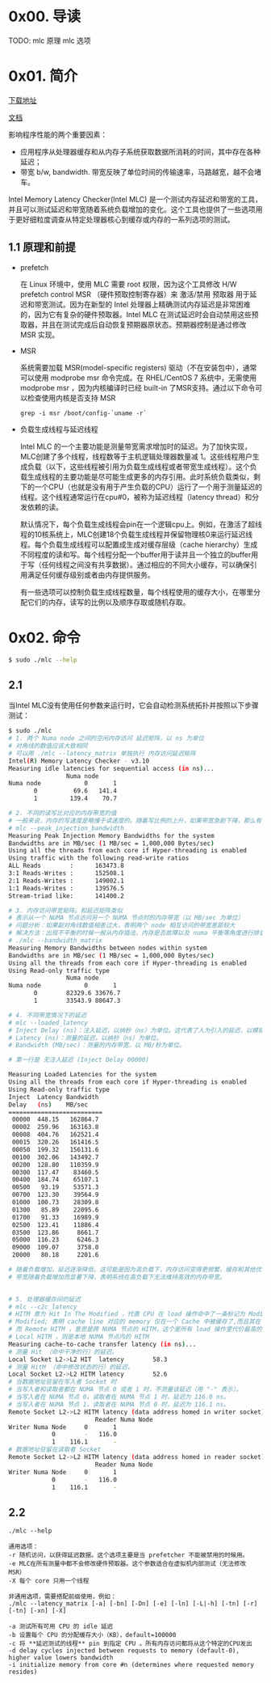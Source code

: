 # 0x00. 导读

TODO: 
mlc 原理
mlc 选项

# 0x01. 简介

[下载地址](https://www.intel.com/content/www/us/en/download/736633/736634/intel-memory-latency-checker-intel-mlc.html)

[文档](https://www.intel.com/content/www/us/en/developer/articles/tool/intelr-memory-latency-checker.html)

影响程序性能的两个重要因素：

- 应用程序从处理器缓存和从内存子系统获取数据所消耗的时间，其中存在各种延迟；
- 带宽 b/w, bandwidth. 带宽反映了单位时间的传输速率，马路越宽，越不会堵车。

Intel Memory Latency Checker(Intel MLC) 是一个测试内存延迟和带宽的工具，并且可以测试延迟和带宽随着系统负载增加的变化。这个工具也提供了一些选项用于更好细粒度调查从特定处理器核心到缓存或内存的一系列选项的测试。

## 1.1 原理和前提

- prefetch

    在 Linux 环境中，使用 MLC 需要 root 权限，因为这个工具修改 H/W prefetch control MSR （硬件预取控制寄存器）来 激活/禁用 预取器 用于延迟和带宽测试。因为在新型的 Intel 处理器上精确测试内存延迟是非常困难的，因为它有复杂的硬件预取器。Intel MLC 在测试延迟时会自动禁用这些预取器，并且在测试完成后自动恢复预期器原状态。预期器控制是通过修改 MSR 实现。

- MSR

    系统需要加载 MSR(model-specific registers) 驱动（不在安装包中），通常可以使用 modprobe msr 命令完成。在 RHEL/CentOS 7 系统中，无需使用 modprobe msr ，因为内核编译时已经 built-in 了MSR支持。通过以下命令可以检查使用内核是否支持 MSR
    ```
    grep -i msr /boot/config-`uname -r`
    ```

- 负载生成线程与延迟线程

    Intel MLC 的一个主要功能是测量带宽需求增加时的延迟。为了加快实现，MLC创建了多个线程，线程数等于主机逻辑处理器数量减 1。这些线程用户生成负载（以下，这些线程被引用为负载生成线程或者带宽生成线程）。这个负载生成线程的主要功能是尽可能生成更多的内存引用。此时系统负载类似，剩下的一个CPU（也就是没有用于产生负载的CPU）运行了一个用于测量延迟的线程。这个线程通常运行在cpu#0，被称为延迟线程（latency thread）和分发依赖的读。

    默认情况下，每个负载生成线程会pin在一个逻辑cpu上。例如，在激活了超线程的10核系统上，MLC创建18个负载生成线程并保留物理核0来运行延迟线程。每个负载生成线程可以配置成生成对缓存层级（cache hierarchy）生成不同程度的读和写。每个线程分配一个buffer用于读并且一个独立的buffer用于写（任何线程之间没有共享数据）。通过相应的不同大小缓存，可以确保引用满足任何缓存级别或者由内存提供服务。

    有一些选项可以控制负载生成线程数量，每个线程使用的缓存大小，在哪里分配它们的内存，读写的比例以及顺序存取或随机存取。

# 0x02. 命令

```bash
$ sudo ./mlc --help
```

## 2.1 

当Intel MLC没有使用任何参数来运行时，它会自动检测系统拓扑并按照以下步骤测试：

```bash
$ sudo ./mlc 
# 1. 两个 Numa node 之间的空闲内存访问 延迟矩阵，以 ns 为单位
# 对角线的数值应该大致相同
# 可以用 ./mlc --latency_matrix 单独执行 内存访问延迟矩阵
Intel(R) Memory Latency Checker - v3.10
Measuring idle latencies for sequential access (in ns)...
                Numa node
Numa node            0       1
       0          69.6   141.4
       1         139.4    70.7

# 2. 不同的读写比对应的内存带宽的值
# 一般来说，内存的写速度是略慢于读速度的。随着写比例的上升，如果带宽急剧下降，那么有可能出现了问题。
# mlc --peak_injection_bandwidth
Measuring Peak Injection Memory Bandwidths for the system
Bandwidths are in MB/sec (1 MB/sec = 1,000,000 Bytes/sec)
Using all the threads from each core if Hyper-threading is enabled     
Using traffic with the following read-write ratios
ALL Reads        :      163473.8
3:1 Reads-Writes :      152508.1
2:1 Reads-Writes :      149002.1
1:1 Reads-Writes :      139576.5           
Stream-triad like:      141400.2        

# 3. 内存访问带宽矩阵。和延迟矩阵类似
# 表示从一个 NUMA 节点访问另一个 NUMA 节点时的内存带宽（以 MB/sec 为单位）
# 问题分析：如果副对角线数值相差过大，表明两个 node 相互访问的带宽差距较大
# 解决方法：出现不平衡的时候一般从内存插法、内存是否故障以及 numa 平衡等角度进行排查
# ./mlc --bandwidth_matrix
Measuring Memory Bandwidths between nodes within system 
Bandwidths are in MB/sec (1 MB/sec = 1,000,000 Bytes/sec)
Using all the threads from each core if Hyper-threading is enabled
Using Read-only traffic type
                Numa node          
Numa node            0       1
       0        82329.6 33676.7
       1        33543.9 80647.3

# 4. 不同带宽情况下的延迟
# mlc --loaded_latency            
# Inject Delay (ns)：注入延迟，以纳秒（ns）为单位。这代表了人为引入的延迟，以模拟不同负载条件下的系统性能。
# Latency (ns)：测量的延迟，以纳秒（ns）为单位。
# Bandwidth (MB/sec)：测量的内存带宽，以 MB/秒为单位。

# 第一行是 无注入延迟 (Inject Delay 00000)                                

Measuring Loaded Latencies for the system
Using all the threads from each core if Hyper-threading is enabled
Using Read-only traffic type    
Inject  Latency Bandwidth     
Delay   (ns)    MB/sec     
==========================
 00000  448.15   162864.7
 00002  259.96   163163.8
 00008  404.76   162521.4
 00015  320.26   161416.5
 00050  199.32   156131.6
 00100  302.06   143492.7
 00200  128.80   110359.9
 00300  117.47    83460.5
 00400  184.74    65107.1
 00500   93.19    53571.3             
 00700  123.30    39564.9          
 01000  100.73    28309.8
 01300   85.89    22095.6                     
 01700   91.33    16989.9                   
 02500  123.41    11886.4              
 03500  123.86     8661.7                                
 05000  116.23     6246.3
 09000  109.07     3758.0     
 20000   80.18     2201.6    

# 随着负载增加，延迟逐渐降低。这可能是因为高负载下，内存访问变得更频繁，缓存和其他优化机制开始生效，减少了访问内存的平均延迟。
# 带宽随着负载增加而显著下降，表明系统在高负载下无法维持高效的内存带宽。
 

# 5. 处理器缓存间的延迟
# mlc --c2c_latency
# HITM 意为 Hit In The Modified ，代表 CPU 在 load 操作命中了一条标记为 Modified 状态的 Cache Line。伪共享发生的关键就在于此。一个处理器修改了某个 cache line 中的数据，另一个处理器访问该 cache line 数据时需要 refresh 该 cache line.
# Modified; 表明 cache line 对应的 memory 仅在一个 Cache 中被缓存了,而且其在 Cache 中 的缓存与在内存中的值也是不一致的
# 而 Remote HITM ，意思是跨 NUMA 节点的 HITM，这个是所有 load 操作里代价最高的情况，尤其在读者和写者非常多的情况下，这个代价会变得非常的高。
# Local HITM ，则是本地 NUMA 节点内的 HITM
Measuring cache-to-cache transfer latency (in ns)...      
# 测量 Hit （命中干净的行）的延迟。
Local Socket L2->L2 HIT  latency        58.3             
# 测量 HitM （命中修改状态的行）的延迟。
Local Socket L2->L2 HITM latency        52.6     
# 当数据地址驻留在写入者 Socket 时
# 当写入者和读取者都在 NUMA 节点 0 或者 1 时，不测量该延迟（用 "-" 表示）。
# 当写入者在 NUMA 节点 0，读取者在 NUMA 节点 1 时，延迟为 116.0 ns。
# 当写入者在 NUMA 节点 1，读取者在 NUMA 节点 0 时，延迟为 116.1 ns。        
Remote Socket L2->L2 HITM latency (data address homed in writer socket)
                        Reader Numa Node          
Writer Numa Node     0       1  
            0        -   116.0  
            1    116.1       -  
# 数据地址驻留在读取者 Socket
Remote Socket L2->L2 HITM latency (data address homed in reader socket)
                        Reader Numa Node                  
Writer Numa Node     0       1                           
            0        -   116.0                           
            1    116.1       -                                                                                       
```

## 2.2

`./mlc --help`

```
通用选项：
-r 随机访问，以获得延迟数据。这个选项主要是当 prefetcher 不能被禁用的时候用。
-e MLC在所有测量中都不会修改硬件预取器。这个参数适合在虚拟机内部测试（无法修改MSR）
-X 每个 core 只用一个线程
```

```
非通用选项，需要搭配前缀使用，例如：
./mlc --latency_matrix [-a] [-bn] [-Dn] [-e] [-ln] [-L|-h] [-tn] [-r] [-tn] [-xn] [-X]

-a 测试所有可用 CPU 的 idle 延迟
-b 设置每个 CPU 的分配缓存大小（KB），default=100000
-c 将 **延迟测试的线程** pin 到指定 CPU 。所有内存访问都将从这个特定的CPU发出
-d delay cycles injected between requests to memory (default-0), higher value lowers bandwidth
-i initialize memory from core #n (determines where requested memory resides)
```